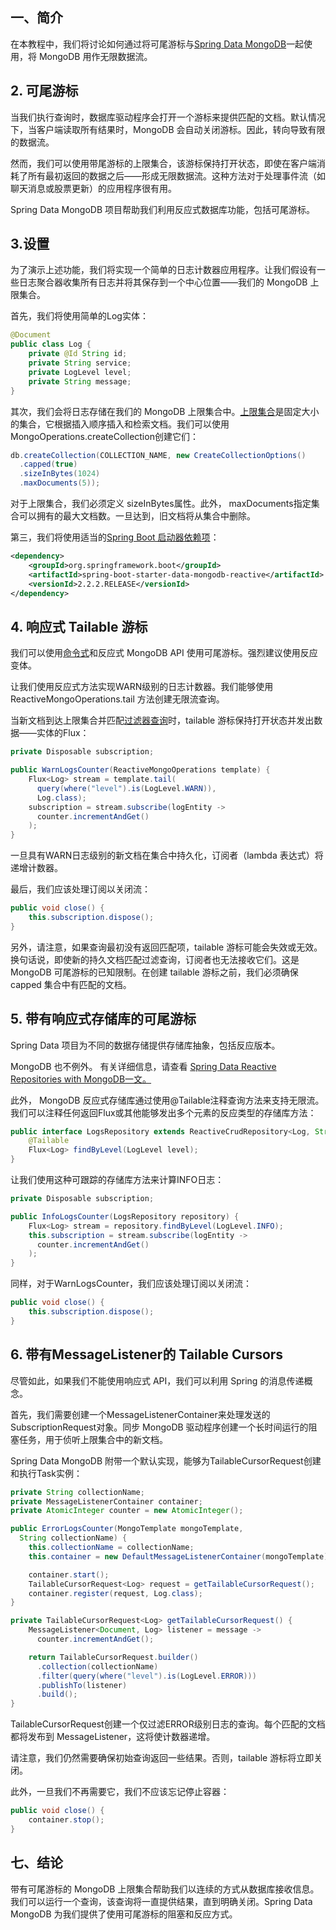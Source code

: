 ## 一、简介

在本教程中，我们将讨论如何通过将可尾游标与[Spring Data MongoDB](https://www.baeldung.com/spring-data-mongodb-tutorial)一起使用，将 MongoDB 用作无限数据流。

## 2. 可尾游标

当我们执行查询时，数据库驱动程序会打开一个游标来提供匹配的文档。默认情况下，当客户端读取所有结果时，MongoDB 会自动关闭游标。因此，转向导致有限的数据流。

然而，我们可以使用带尾游标的上限集合，该游标保持打开状态，即使在客户端消耗了所有最初返回的数据之后——形成无限数据流。这种方法对于处理事件流（如聊天消息或股票更新）的应用程序很有用。

Spring Data MongoDB 项目帮助我们利用反应式数据库功能，包括可尾游标。

## 3.设置

为了演示上述功能，我们将实现一个简单的日志计数器应用程序。让我们假设有一些日志聚合器收集所有日志并将其保存到一个中心位置——我们的 MongoDB 上限集合。

首先，我们将使用简单的Log实体：

```java
@Document
public class Log {
    private @Id String id;
    private String service;
    private LogLevel level;
    private String message;
}
```

其次，我们会将日志存储在我们的 MongoDB 上限集合中。[上限集合](https://docs.mongodb.com/manual/core/capped-collections/)是固定大小的集合，它根据插入顺序插入和检索文档。我们可以使用 MongoOperations.createCollection创建它们：

```java
db.createCollection(COLLECTION_NAME, new CreateCollectionOptions()
  .capped(true)
  .sizeInBytes(1024)
  .maxDocuments(5));
```

对于上限集合，我们必须定义 sizeInBytes属性。此外， maxDocuments指定集合可以拥有的最大文档数。一旦达到，旧文档将从集合中删除。

第三，我们将使用适当的[Spring Boot 启动器依赖项](https://search.maven.org/search?q=a:spring-boot-starter-data-mongodb-reactive)：

```xml
<dependency>
    <groupId>org.springframework.boot</groupId>
    <artifactId>spring-boot-starter-data-mongodb-reactive</artifactId>
    <versionId>2.2.2.RELEASE</versionId>
</dependency>
```

## 4. 响应式 Tailable 游标

我们可以使用[命令式](https://www.baeldung.com/spring-data-mongodb-tailable-cursors#messagelistener)和反应式 MongoDB API 使用可尾游标。强烈建议使用反应变体。

让我们使用反应式方法实现WARN级别的日志计数器。我们能够使用ReactiveMongoOperations.tail 方法创建无限流查询。

当新文档到达上限集合并匹配[过滤器查询](https://www.baeldung.com/queries-in-spring-data-mongodb)时，tailable 游标保持打开状态并发出数据——实体的Flux：

```java
private Disposable subscription;

public WarnLogsCounter(ReactiveMongoOperations template) {
    Flux<Log> stream = template.tail(
      query(where("level").is(LogLevel.WARN)), 
      Log.class);
    subscription = stream.subscribe(logEntity -> 
      counter.incrementAndGet()
    );
}
```

一旦具有WARN日志级别的新文档在集合中持久化，订阅者（lambda 表达式）将递增计数器。

最后，我们应该处理订阅以关闭流：

```java
public void close() {
    this.subscription.dispose();
}
```

另外，请注意，如果查询最初没有返回匹配项，tailable 游标可能会失效或无效。换句话说，即使新的持久文档匹配过滤查询，订阅者也无法接收它们。这是 MongoDB 可尾游标的已知限制。在创建 tailable 游标之前，我们必须确保 capped 集合中有匹配的文档。

## 5. 带有响应式存储库的可尾游标

Spring Data 项目为不同的数据存储提供存储库抽象，包括反应版本。

MongoDB 也不例外。 有关详细信息，请查看 [Spring Data Reactive Repositories with MongoDB一文。](https://www.baeldung.com/spring-data-mongodb-reactive)

此外， MongoDB 反应式存储库通过使用@Tailable注释查询方法来支持无限流。我们可以注释任何返回Flux或其他能够发出多个元素的反应类型的存储库方法：

```java
public interface LogsRepository extends ReactiveCrudRepository<Log, String> {
    @Tailable
    Flux<Log> findByLevel(LogLevel level);
}
```

让我们使用这种可跟踪的存储库方法来计算INFO日志：

```java
private Disposable subscription;

public InfoLogsCounter(LogsRepository repository) {
    Flux<Log> stream = repository.findByLevel(LogLevel.INFO);
    this.subscription = stream.subscribe(logEntity -> 
      counter.incrementAndGet()
    );
}
```

同样，对于WarnLogsCounter，我们应该处理订阅以关闭流：

```java
public void close() {
    this.subscription.dispose();
}
```

## 6. 带有MessageListener的 Tailable Cursors

尽管如此，如果我们不能使用响应式 API，我们可以利用 Spring 的消息传递概念。

首先，我们需要创建一个MessageListenerContainer来处理发送的SubscriptionRequest对象。同步 MongoDB 驱动程序创建一个长时间运行的阻塞任务，用于侦听上限集合中的新文档。

Spring Data MongoDB 附带一个默认实现，能够为TailableCursorRequest创建和执行Task实例：

```java
private String collectionName;
private MessageListenerContainer container;
private AtomicInteger counter = new AtomicInteger();

public ErrorLogsCounter(MongoTemplate mongoTemplate,
  String collectionName) {
    this.collectionName = collectionName;
    this.container = new DefaultMessageListenerContainer(mongoTemplate);

    container.start();
    TailableCursorRequest<Log> request = getTailableCursorRequest();
    container.register(request, Log.class);
}

private TailableCursorRequest<Log> getTailableCursorRequest() {
    MessageListener<Document, Log> listener = message -> 
      counter.incrementAndGet();

    return TailableCursorRequest.builder()
      .collection(collectionName)
      .filter(query(where("level").is(LogLevel.ERROR)))
      .publishTo(listener)
      .build();
}
```

TailableCursorRequest创建一个仅过滤ERROR级别日志的查询。每个匹配的文档都将发布到 MessageListener，这将使计数器递增。

请注意，我们仍然需要确保初始查询返回一些结果。否则，tailable 游标将立即关闭。

此外，一旦我们不再需要它，我们不应该忘记停止容器：

```java
public void close() {
    container.stop();
}
```

## 七、结论

带有可尾游标的 MongoDB 上限集合帮助我们以连续的方式从数据库接收信息。我们可以运行一个查询，该查询将一直提供结果，直到明确关闭。Spring Data MongoDB 为我们提供了使用可尾游标的阻塞和反应方式。